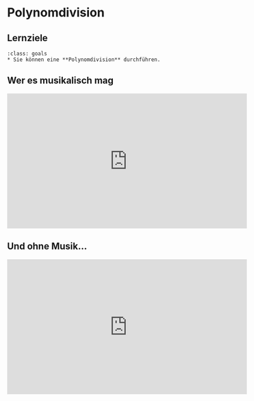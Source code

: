 # Polynomdivision

## Lernziele

```{admonition} Lernziele
:class: goals
* Sie können eine **Polynomdivision** durchführen.
```

## Wer es musikalisch mag

<iframe width="560" height="315" src="https://www.youtube.com/embed/K8K4_gowb4E" title="YouTube video player" frameborder="0" allow="accelerometer; autoplay; clipboard-write; encrypted-media; gyroscope; picture-in-picture" allowfullscreen></iframe>

## Und ohne Musik...

<iframe width="560" height="315" src="https://www.youtube.com/embed/CNiS387yEOc" title="YouTube video player" frameborder="0" allow="accelerometer; autoplay; clipboard-write; encrypted-media; gyroscope; picture-in-picture" allowfullscreen></iframe>
